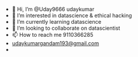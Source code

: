 - 👋 Hi, I’m @Uday9666 udaykumar
- 👀 I’m interested in datascience & ethical hacking
- 🌱 I’m currently learning datascience
- 💞️ I’m looking to collaborate on datascientist
- 📫 How to reach me 9110366285
- udaykumargandam193@gmail.com
- 

<!---
Uday9666/Uday9666 is a ✨ special ✨ repository because its `README.md` (this file) appears on your GitHub profile.
You can click the Preview link to take a look at your changes.
--->
